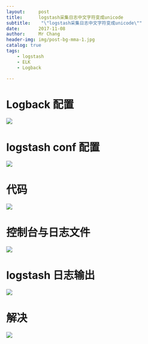 ```yaml
---
layout:     post
title:     	logstash采集日志中文字符变成unicode
subtitle:    "\"logstash采集日志中文字符变成unicode\""
date:       2017-11-08
author:     Mr Chang
header-img: img/post-bg-mma-1.jpg
catalog: true
tags:
    - logstash
    - ELK
    - Logback

---
```



# Logback 配置

![](https://cdn-blog.oss-cn-beijing.aliyuncs.com/17-11-8/34096524.jpg)

# logstash conf 配置

![](https://cdn-blog.oss-cn-beijing.aliyuncs.com/17-11-8/45402644.jpg)

# 代码

![](https://cdn-blog.oss-cn-beijing.aliyuncs.com/17-11-8/28176900.jpg)

# 控制台与日志文件

![](https://cdn-blog.oss-cn-beijing.aliyuncs.com/17-11-8/29018276.jpg)

# logstash 日志输出

![](https://cdn-blog.oss-cn-beijing.aliyuncs.com/17-11-8/26423423.jpg)


# 解决

![](https://cdn-blog.oss-cn-beijing.aliyuncs.com/17-11-8/61481888.jpg)